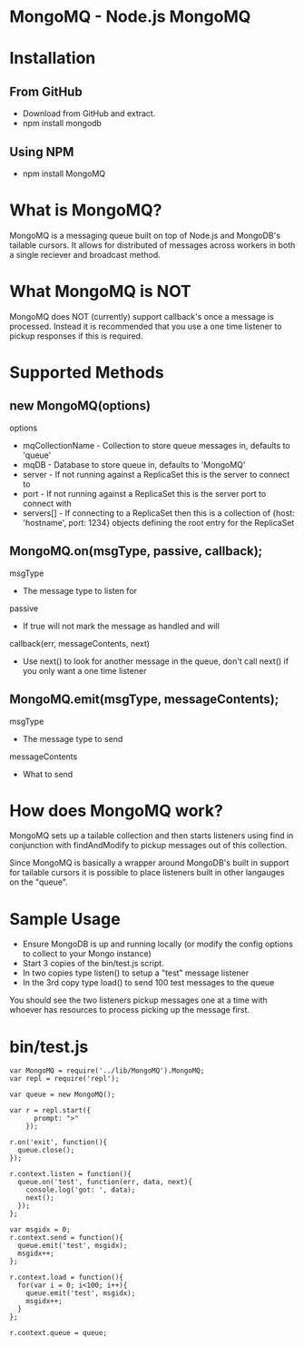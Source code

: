 MongoMQ - Node.js MongoMQ
=========================
Installation
============

From GitHub
-----------
  * Download from GitHub and extract.
  * npm install mongodb

Using NPM
---------
  * npm install MongoMQ
    
What is MongoMQ?
================

MongoMQ is a messaging queue built on top of Node.js and MongoDB's tailable cursors.  It allows for distributed of messages across workers in both a single reciever and broadcast method.

What MongoMQ is NOT
===================

MongoMQ does NOT (currently) support callback's once a message is processed.  Instead it is recommended that you use a one time listener to pickup responses if this is required.

Supported Methods
=================

new MongoMQ(options)
--------------------
options
  * mqCollectionName - Collection to store queue messages in, defaults to 'queue'
  * mqDB             - Database to store queue in, defaults to 'MongoMQ'
  * server           - If not running against a ReplicaSet this is the server to connect to
  * port             - If not running against a ReplicaSet this is the server port to connect with
  * servers[]        - If connecting to a ReplicaSet then this is a collection of {host: 'hostname', port: 1234} objects defining the root entry for the ReplicaSet

MongoMQ.on(msgType, passive, callback);
---------------------------------------
msgType
  * The message type to listen for
  
passive
  * If true will not mark the message as handled and will
  
callback(err, messageContents, next)
  * Use next() to look for another message in the queue, don't call next() if you only want a one time listener

MongoMQ.emit(msgType, messageContents);
---------------------------------------
msgType
  * The message type to send
  
messageContents
  * What to send

How does MongoMQ work?
======================

MongoMQ sets up a tailable collection and then starts listeners using find in conjunction with findAndModify to pickup messages out of this collection.

Since MongoMQ is basically a wrapper around MongoDB's built in support for tailable cursors it is possible to place listeners built in other langauges on the "queue".

Sample Usage
============

  * Ensure MongoDB is up and running locally (or modify the config options to collect to your Mongo instance)
  * Start 3 copies of the bin/test.js script.
  * In two copies type listen() to setup a "test" message listener
  * In the 3rd copy type load() to send 100 test messages to the queue
  
You should see the two listeners pickup messages one at a time with whoever has resources to process picking up the message first.

bin/test.js
===========

    var MongoMQ = require('../lib/MongoMQ').MongoMQ;
    var repl = require('repl');

    var queue = new MongoMQ();

    var r = repl.start({
          prompt: ">"
        });

    r.on('exit', function(){
      queue.close();
    });

    r.context.listen = function(){
      queue.on('test', function(err, data, next){
        console.log('got: ', data);
        next();
      });
    };

    var msgidx = 0;
    r.context.send = function(){
      queue.emit('test', msgidx);
      msgidx++;
    };

    r.context.load = function(){
      for(var i = 0; i<100; i++){
        queue.emit('test', msgidx);
        msgidx++;
      }
    };

    r.context.queue = queue;
